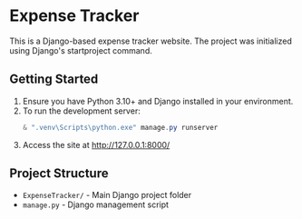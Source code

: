 # Expense Tracker

This is a Django-based expense tracker website. The project was initialized using Django's startproject command.

## Getting Started

1. Ensure you have Python 3.10+ and Django installed in your environment.
2. To run the development server:
   ```powershell
   & ".venv\Scripts\python.exe" manage.py runserver
   ```
3. Access the site at http://127.0.0.1:8000/

## Project Structure
- `ExpenseTracker/` - Main Django project folder
- `manage.py` - Django management script

